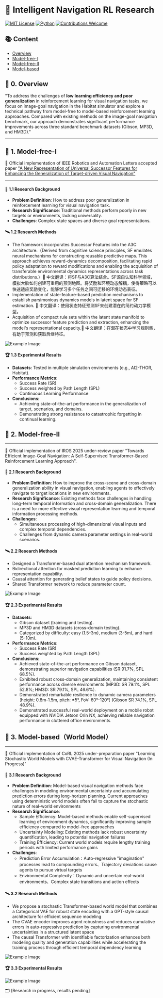 # 🤖 Intelligent Navigation RL Research  
[![MIT License](https://img.shields.io/badge/License-MIT-green.svg)](https://choosealicense.com/licenses/mit/)
[![Python](https://img.shields.io/badge/Python-3.8%2B-blue)](https://www.python.org/)
[![Contributions Welcome](https://img.shields.io/badge/contributions-welcome-brightgreen.svg?style=flat)](https://github.com/hujch23/World-Model-Navigation/issues)
## 📚 Content

- [Overview](#Overview)
- [Model-free-I](#Model-free-I)
- [Model-free-II](#Model-free-II)
- [Model-based](#Model-based)


## 🌟 0. Overview

"To address the challenges of **low learning efficiency and poor generalization** in reinforcement learning for visual navigation tasks, we focus on image-goal navigation in the Habitat simulator and explore a technical pathway from model-free to model-based reinforcement learning approaches. Compared with existing methods on the image-goal navigation benchmark, our approach demonstrates significant performance improvements across three standard benchmark datasets (Gibson, MP3D, and HM3D)."

---  

## 🔬 1. Model-free-I

🙌 Official implementation of IEEE Robotics and Automation Letters accepted paper ["A New Representation of Universal Successor Features for Enhancing the Generalization of Target-driven Visual Navigation"](https://ieeexplore.ieee.org/document/10623277)

---  
#### 🚀 1.1 Research Background 
- **Problem Definition**: How to address poor generalization in reinforcement learning for visual navigation task.  
- **Research Significance**: Traditional methods perform poorly in new targets or environments, lacking universality.  
- **Challenges**: Complex state spaces and diverse goal representations.

#### 🛰️ 1.2 Research Methods  
- The framework incorporates Successor Features into the A3C architecture.（Derived from cognitive science principles, SF emulates neural mechanisms for constructing reusable predictive maps. This approach achieves reward-dynamics decomposition, facilitating rapid policy adaptation to reward modifications and enabling the acquisition of transferable environmental dynamics representations across task distributions.）📝 中文翻译：将SF与A3C算法结合。SF源自认知科学领域，模拟大脑如何创建可重用的预测地图。将奖励和环境动态解耦，使得策略可以快速适应奖励变化，能够学习多个任务之间可迁移的环境动态表征。
- Implementation of state-feature-based prediction mechanisms to establish parsimonious dynamics models in latent space for SF estimation. 📝 中文翻译：使用状态特征预测SF来创建潜在的简约动力学模型。
- Acquisition of compact rule sets within the latent state manifold to optimize successor feature prediction and extraction, enhancing the model's representational capacity.📝 中文翻译：在潜在状态中学习规则集，有助于预测和获取后继特征。

![Example Image](Train/figs/SF.jpg)  
  
#### 🏆 1.3 Experimental Results  
- **Datasets**: Tested in multiple simulation environments (e.g., AI2-THOR, Habitat). 
- **Performance Metrics**:
  - Success Rate (SR)
  - Success weighted by Path Length (SPL)
  - Continuous Learning Performance 
- **Conclusions**:
  - Achieving state-of-the-art performance in the generalization of target, scenarios, and domains.
  - Demonstrating strong resistance to catastrophic forgetting in continual learning.



## 🔮 2. Model-free-II
---  
🙌 Official implementation of IROS 2025 under-review paper "Towards Efficient Image-Goal Navigation: A Self-Supervised Transformer-Based Reinforcement Learning Approach".

#### 🚀 2.1 Research Background 
- **Problem Definition**: How to improve the cross-scene and cross-domain generalization ability in visual navigation, enabling agents to effectively navigate to target locations in new environments.  
- **Research Significance**: Existing methods face challenges in handling long-term temporal information and cross-domain generalization. There is a need for more effective visual representation learning and temporal information processing methods.  
- **Challenges**:
  - Simultaneous processing of high-dimensional visual inputs and complex temporal dependencies.
  - Challenges from dynamic camera parameter settings in real-world scenarios.

#### 🛰️ 2.2 Research Methods  
- Designed a Transformer-based dual attention mechanism framework.
- Bidirectional attention for masked prediction learning to enhance representation capability.
-  Causal attention for generating belief states to guide policy decisions.
-  Shared Transformer network to reduce parameter count.

![Example Image](Train/figs/Masked.jpg)  

#### 🏆 2.3 Experimental Results  
- **Datasets**:
  - Gibson dataset (training and testing).
  - MP3D and HM3D datasets (cross-domain testing).
  - Categorized by difficulty: easy (1.5-3m), medium (3-5m), and hard (5-10m). 
- **Performance Metrics**:
  - Success Rate (SR)
  - Success weighted by Path Length (SPL)
- **Conclusions**:  
  - Achieved state-of-the-art performance on Gibson dataset, demonstrating superior navigation capabilities (SR 91.7%, SPL 68.5%).
  - Exhibited robust cross-domain generalization, maintaining consistent performance across diverse environments (MP3D: SR 79.1%, SPL 52.8%; HM3D: SR 79.1%, SPL 46.6%).
  - Demonstrated remarkable resilience to dynamic camera parameters (height: 0.8m-1.5m, pitch: ±5°, FoV: 60°-120°) (Gibson SR 74.1%, SPL 48.9%).
  - Demonstrated successful real-world deployment on a mobile robot equipped with NVIDIA Jetson Orin NX, achieving reliable navigation performance in cluttered office environments.
    

## 🎯 3. Model-based（World Model）
---  

🙌 Official implementation of CoRL 2025 under-preparation paper "Learning Stochastic World Models with CVAE-Transformer for Visual Navigation (In Progress)"

#### 🚀 3.1 Research Background  
- **Problem Definition**: Model-based visual navigation methods face challenges in modeling environmental uncertainty and accumulating prediction errors during long-horizon planning. Current approaches using deterministic world models often fail to capture the stochastic nature of real-world environments
- **Research Significance**:
  - Sample Efficiency: Model-based methods enable self-supervised learning of environment dynamics, significantly improving sample efficiency compared to model-free approaches
  - Uncertainty Modeling: Existing methods lack robust uncertainty quantification, leading to potential navigation failures
  - Training Efficiency: Current world models require lengthy training periods with limited performance gains
- **Challenges**:  
  - Prediction Error Accumulation：Auto-regressive "imagination" processes lead to compounding errors、Trajectory deviations cause agents to pursue virtual targets  
  - Environmental Complexity：Dynamic and uncertain real-world environments、Complex state transitions and action effects

#### 🛰️ 3.2 Research Methods   
- We propose a stochastic Transformer-based world model that combines a Categorical VAE for robust state encoding with a GPT-style causal architecture for efficient sequence modeling
- The CVAE encoder improves agent robustness and reduces cumulative errors in auto-regressive prediction by capturing environmental uncertainties in a structured latent space
- The causal Transformer with identifiable factorization enhances both modeling quality and generation capabilities while accelerating the training process through efficient temporal dependency learning  

![Example Image](Train/figs/Network.jpg) 

#### 🏆 3.3 Experimental Results  
![Example Image](Dream.gif) 


🗂️ [Research in progress, results pending]
